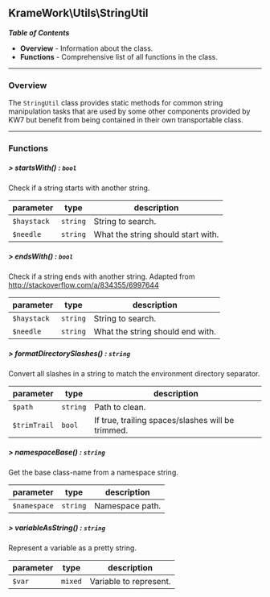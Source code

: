 ## KrameWork\Utils\StringUtil

***Table of Contents***
* **Overview** - Information about the class.
* **Functions** - Comprehensive list of all functions in the class.

___
### Overview
The `StringUtil` class provides static methods for common string manipulation tasks that are used by some other components provided by KW7 but benefit from being contained in their own transportable class.
___
### Functions
##### > startsWith() : `bool`
Check if a string starts with another string.

parameter | type | description
--- | --- | ---
`$haystack` | `string` | String to search.
`$needle` | `string` | What the string should start with.
##### > endsWith() : `bool`
Check if a string ends with another string. Adapted from http://stackoverflow.com/a/834355/6997644

parameter | type | description
--- | --- | ---
`$haystack` | `string` | String to search.
`$needle` | `string` | What the string should end with.
##### > formatDirectorySlashes() : `string`
Convert all slashes in a string to match the environment directory separator.

parameter | type | description
--- | --- | ---
`$path` | `string` | Path to clean.
`$trimTrail` | `bool` | If true, trailing spaces/slashes will be trimmed.
##### > namespaceBase() : `string`
Get the base class-name from a namespace string.

parameter | type | description
--- | --- | ---
`$namespace` | `string` | Namespace path.
##### > variableAsString() : `string`
Represent a variable as a pretty string.

parameter | type | description
--- | --- | ---
`$var` | `mixed` | Variable to represent.